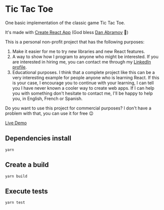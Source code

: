 # Tic Tac Toe 

One basic implementation of the classic game Tic Tac Toe.

It's made with [Create React App](https://github.com/facebook/create-react-app) (God bless [Dan Abramov](https://github.com/gaearon) 🙏)

This is a personal non-profit project that has the following purposes:

1. Make it easier for me to try new libraries and new React features.
2. A way to show how I program to anyone who might be interested. If you are interested in hiring me, you can contact me through my [LinkedIn profile](https://www.linkedin.com/in/jose-cort%C3%A9s-2508b41b/).
3. Educational purposes. I think that a complete project like this can be a very interesting example for people anyone who is learning React. If this is your case, I encourage you to continue with your learning, I can tell you I have never known a cooler way to create web apps. If I can help you with something don't hesitate to contact me, I'll be happy to help you, in English, French or Spanish.


Do you want to use this project for commercial purposes? I don't have a problem with that, you can use it for free 😉


[Live Demo](https://naif-mitts.000webhostapp.com/)

## Dependencies install

``yarn``

## Create a build

``yarn build``

## Execute tests

``yarn test``